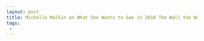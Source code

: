 ```yaml
---
layout: post
title: Michelle Malkin on What She Wants to See in 2018 The Wall the Wall the Wall
tags:
 -
---
```


